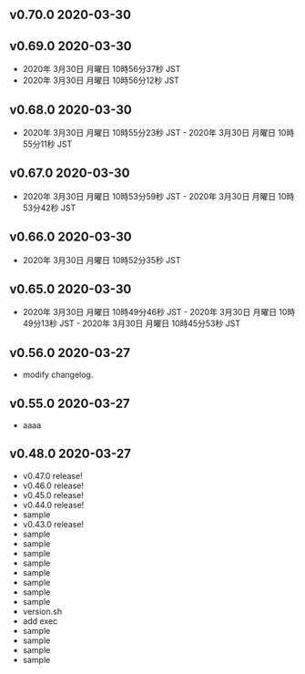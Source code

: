 ## v0.70.0 2020-03-30



## v0.69.0 2020-03-30

- 2020年 3月30日 月曜日 10時56分37秒 JST
- 2020年 3月30日 月曜日 10時56分12秒 JST

## v0.68.0 2020-03-30

- 2020年 3月30日 月曜日 10時55分23秒 JST - 2020年 3月30日 月曜日 10時55分11秒 JST

## v0.67.0 2020-03-30

- 2020年 3月30日 月曜日 10時53分59秒 JST - 2020年 3月30日 月曜日 10時53分42秒 JST

## v0.66.0 2020-03-30

- 2020年 3月30日 月曜日 10時52分35秒 JST

## v0.65.0 2020-03-30

- 2020年 3月30日 月曜日 10時49分46秒 JST - 2020年 3月30日 月曜日 10時49分13秒 JST - 2020年 3月30日 月曜日 10時45分53秒 JST

## v0.56.0 2020-03-27

- modify changelog.

## v0.55.0 2020-03-27

- aaaa

## v0.48.0 2020-03-27

- v0.47.0 release!
- v0.46.0 release!
- v0.45.0 release!
- v0.44.0 release!
- sample
- v0.43.0 release!
- sample
- sample
- sample
- sample
- sample
- sample
- sample
- sample
- version.sh
- add exec
- sample
- sample
- sample
- sample

  
  
  
  
